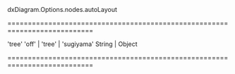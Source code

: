 <!--id-->dxDiagram.Options.nodes.autoLayout<!--/id-->
===========================================================================
<!--default-->'tree'<!--/default-->
<!--acceptValues-->'off' | 'tree' | 'sugiyama'<!--/acceptValues-->
<!--type-->String | Object<!--/type-->
===========================================================================

<!--shortDescription-->

<!--/shortDescription-->

<!--fullDescription-->

<!--/fullDescription-->